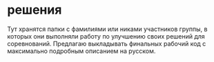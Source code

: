# решения
  Тут хранятся папки с фамилиями или никами участников группы, в которых они выполняли работу по улучшению своих решений для соревнований. Предлагаю выкладывать финальных рабочий код с максимально подробным описанием на русском.
